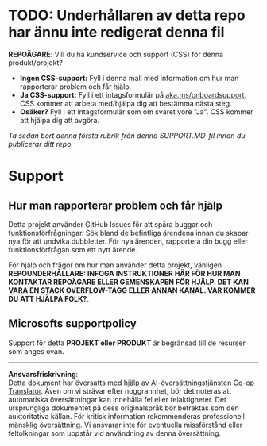 <!--
CO_OP_TRANSLATOR_METADATA:
{
  "original_hash": "b7244261ee19497082edf33bcce64717",
  "translation_date": "2025-09-29T21:18:20+00:00",
  "source_file": "SUPPORT.md",
  "language_code": "sv"
}
-->
# TODO: Underhållaren av detta repo har ännu inte redigerat denna fil

**REPOÄGARE**: Vill du ha kundservice och support (CSS) för denna produkt/projekt?

- **Ingen CSS-support:** Fyll i denna mall med information om hur man rapporterar problem och får hjälp.
- **Ja CSS-support:** Fyll i ett intagsformulär på [aka.ms/onboardsupport](https://aka.ms/onboardsupport). CSS kommer att arbeta med/hjälpa dig att bestämma nästa steg.
- **Osäker?** Fyll i ett intagsformulär som om svaret vore "Ja". CSS kommer att hjälpa dig att avgöra.

*Ta sedan bort denna första rubrik från denna SUPPORT.MD-fil innan du publicerar ditt repo.*

# Support

## Hur man rapporterar problem och får hjälp  

Detta projekt använder GitHub Issues för att spåra buggar och funktionsförfrågningar. Sök bland de befintliga 
ärendena innan du skapar nya för att undvika dubbletter. För nya ärenden, rapportera din bugg eller 
funktionsförfrågan som ett nytt ärende.

För hjälp och frågor om hur man använder detta projekt, vänligen **REPOUNDERHÅLLARE: INFOGA INSTRUKTIONER HÄR 
FÖR HUR MAN KONTAKTAR REPOÄGARE ELLER GEMENSKAPEN FÖR HJÄLP. DET KAN VARA EN STACK OVERFLOW-TAGG ELLER ANNAN 
KANAL. VAR KOMMER DU ATT HJÄLPA FOLK?**.

## Microsofts supportpolicy  

Support för detta **PROJEKT eller PRODUKT** är begränsad till de resurser som anges ovan.

---

**Ansvarsfriskrivning**:  
Detta dokument har översatts med hjälp av AI-översättningstjänsten [Co-op Translator](https://github.com/Azure/co-op-translator). Även om vi strävar efter noggrannhet, bör det noteras att automatiska översättningar kan innehålla fel eller felaktigheter. Det ursprungliga dokumentet på dess originalspråk bör betraktas som den auktoritativa källan. För kritisk information rekommenderas professionell mänsklig översättning. Vi ansvarar inte för eventuella missförstånd eller feltolkningar som uppstår vid användning av denna översättning.